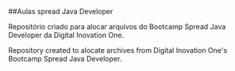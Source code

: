 ##Aulas spread Java Developer

<p>Repositório criado para alocar arquivos do Bootcamp Spread Java Developer da Digital Inovation One.</p>
<p>Repository created to alocate archives from Digital Inovation One's Bootcamp Spread Java Developer.</p>
